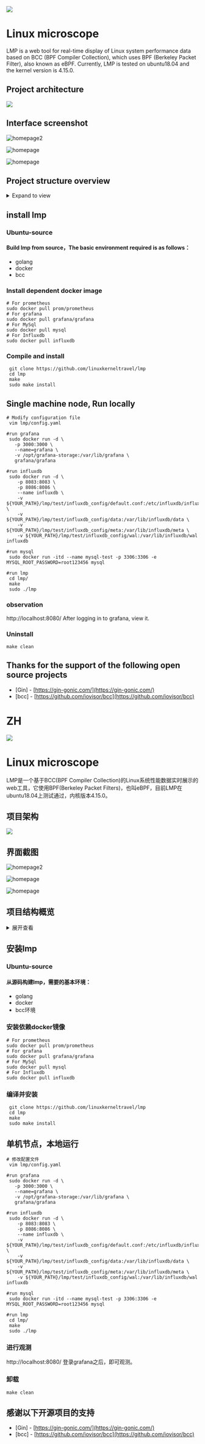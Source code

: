 ![](./static/imgs/LMP-logo.png)
# Linux microscope

LMP is a web tool for real-time display of Linux system performance data based on BCC (BPF Compiler Collection), which uses BPF (Berkeley Packet Filter), also known as eBPF. Currently, LMP is tested on ubuntu18.04 and the kernel version is 4.15.0.

## Project architecture
![](./static/imgs/LMP-arch4.png)

## Interface screenshot

![homepage2](./static/imgs/homepage2.png)

![homepage](./static/imgs/grafana.png)

![homepage](./static/imgs/data.png)


## Project structure overview  

<details>
<summary>Expand to view</summary>
<pre><code>.
.
├── LICENSE
├── README.md
├── bcctest            Hold all test codes, including bcc、influxdb, etc
├── cmd                Store LMP pid number after startup
├── config.yaml        Project profile
├── controllers        Controller layer code stored in CLD layers
├── dao                Dao layer code stored in CLD layers
├── logger             Zap Log Library Initialization Related Code
├── logic              Logic layer code stored in CLD layers
├── main.go
├── makefile
├── middlewares        Holds middleware, such as JWT, used in the project
├── models             Data structure, such as a user、BpfScan, used in a storage project
├── pkg                A third-party library, such as JWT、snowflake, used in a project
├── plugins            Storage bcc plugins
├── routes             Store initialization routing code
├── settings           Hold viper Initialize related code
├── static             Hold static HTML files, pictures, etc
├── test               Store influxdb initial configuration, files, etc
└── vendor             Storage of project dependencies
</code></pre>
</details>

##  install lmp

###  Ubuntu-source

#### Build lmp from source，The basic environment required is as follows：

- golang
- docker
- bcc

###  Install dependent docker image

```
# For prometheus 
sudo docker pull prom/prometheus
# For grafana
sudo docker pull grafana/grafana
# For MySql
sudo docker pull mysql
# For Influxdb
sudo docker pull influxdb
```

### Compile and install

```
 git clone https://github.com/linuxkerneltravel/lmp
 cd lmp
 make
 sudo make install
```

##  Single machine node, Run locally

```
# Modify configuration file
 vim lmp/config.yaml

#run grafana
 sudo docker run -d \
   -p 3000:3000 \
   --name=grafana \
   -v /opt/grafana-storage:/var/lib/grafana \
   grafana/grafana
   
#run influxdb
 sudo docker run -d \
    -p 8083:8083 \
    -p 8086:8086 \
    --name influxdb \
    -v ${YOUR_PATH}/lmp/test/influxdb_config/default.conf:/etc/influxdb/influxdb.conf \
    -v ${YOUR_PATH}/lmp/test/influxdb_config/data:/var/lib/influxdb/data \
    -v ${YOUR_PATH}/lmp/test/influxdb_config/meta:/var/lib/influxdb/meta \
    -v ${YOUR_PATH}/lmp/test/influxdb_config/wal:/var/lib/influxdb/wal influxdb

#run mysql
 sudo docker run -itd --name mysql-test -p 3306:3306 -e MYSQL_ROOT_PASSWORD=root123456 mysql

#run lmp
 cd lmp/
 make
 sudo ./lmp
```

### observation

http://localhost:8080/  After logging in to grafana, view it.

### Uninstall

```
make clean
```

## Thanks for the support of the following open source projects

- [Gin] - [https://gin-gonic.com/](https://gin-gonic.com/)
- [bcc] - [https://github.com/iovisor/bcc](https://github.com/iovisor/bcc)

# ZH

![](./static/imgs/LMP-logo.png)
# Linux microscope

LMP是一个基于BCC(BPF Compiler Collection)的Linux系统性能数据实时展示的web工具，它使用BPF(Berkeley Packet Filters)，也叫eBPF，目前LMP在ubuntu18.04上测试通过，内核版本4.15.0。

## 项目架构

![](./static/imgs/LMP-arch4.png)

## 界面截图

![homepage2](./static/imgs/homepage2.png)

![homepage](./static/imgs/grafana.png)

![homepage](./static/imgs/data.png)

## 项目结构概览

<details> 
<summary>展开查看</summary>
<pre><code>
.
├── LICENSE
├── README.md
├── bcctest            存放所有的测试代码，包括bcc、influxdb等
├── cmd                存放LMP启动之后的pid号
├── config.yaml        项目配置文件
├── controllers        存放CLD分层中的controller层代码
├── dao                存放CLD分层中的dao层代码
├── logger             存放zap日志库初始化相关代码
├── logic              存放CLD分层中的logic层代码
├── main.go
├── makefile
├── middlewares        存放项目中使用到的中间件，例如JWT
├── models             存放项目中使用到的数据结构，例如user、BpfScan等
├── pkg                存放项目中使用的第三方库，例如JWT、snowflake等
├── plugins            存放bcc插件
├── routes             存放初始化路由相关代码
├── settings           存放viper初始化相关代码
├── static             存放静态HTML文件、图片等
├── test               存放influxdb初始配置、文件等
└── vendor             存放项目依赖库    
</code></pre>
</details>

##  安装lmp

###  Ubuntu-source

#### 从源码构建lmp，需要的基本环境：

- golang
- docker
- bcc环境

###  安装依赖docker镜像

```
# For prometheus 
sudo docker pull prom/prometheus
# For grafana
sudo docker pull grafana/grafana
# For MySql
sudo docker pull mysql
# For Influxdb
sudo docker pull influxdb
```


### 编译并安装

```
 git clone https://github.com/linuxkerneltravel/lmp
 cd lmp
 make
 sudo make install
```

## 单机节点，本地运行

```
# 修改配置文件
 vim lmp/config.yaml

#run grafana
 sudo docker run -d \
   -p 3000:3000 \
   --name=grafana \
   -v /opt/grafana-storage:/var/lib/grafana \
   grafana/grafana

#run influxdb
 sudo docker run -d \
    -p 8083:8083 \
    -p 8086:8086 \
    --name influxdb \
    -v ${YOUR_PATH}/lmp/test/influxdb_config/default.conf:/etc/influxdb/influxdb.conf \
    -v ${YOUR_PATH}/lmp/test/influxdb_config/data:/var/lib/influxdb/data \
    -v ${YOUR_PATH}/lmp/test/influxdb_config/meta:/var/lib/influxdb/meta \
    -v ${YOUR_PATH}/lmp/test/influxdb_config/wal:/var/lib/influxdb/wal influxdb

#run mysql
 sudo docker run -itd --name mysql-test -p 3306:3306 -e MYSQL_ROOT_PASSWORD=root123456 mysql

#run lmp
 cd lmp/
 make
 sudo ./lmp
```

### 进行观测

http://localhost:8080/ 登录grafana之后，即可观测。

### 卸载

```
make clean
```

## 感谢以下开源项目的支持

- [Gin] - [https://gin-gonic.com/](https://gin-gonic.com/)
- [bcc] - [https://github.com/iovisor/bcc](https://github.com/iovisor/bcc)



